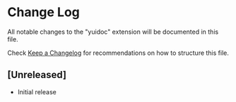 # Change Log
All notable changes to the "yuidoc" extension will be documented in this file.

Check [Keep a Changelog](http://keepachangelog.com/) for recommendations on how to structure this file.

## [Unreleased]
- Initial release